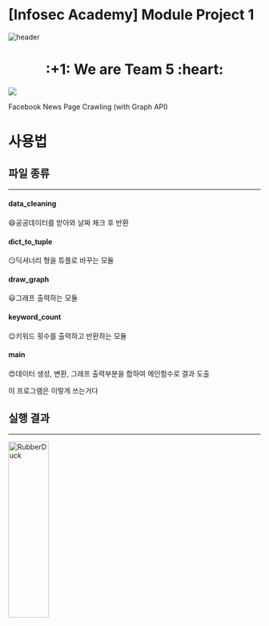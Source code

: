 # [Infosec Academy] Module Project 1
![header](https://capsule-render.vercel.app/api?type=Waving&color=auto&height=300&section=header&text=InfosecAcademy&fontSize=90)

<div align=center><h1>:+1: We are Team 5 :heart:</h1></div>

<a href="https://infosec.adtcaps.co.kr/">
  <img
    src="https://img.shields.io/badge/Infosec-Team5-red?style=flat-square&logo=infosec&logoColor=white&link=https://infosec.adtcaps.co.kr/"></a>

Facebook News Page Crawling (with Graph API)

사용법 
=============
## 파일 종류 
-------------
#### data_cleaning
:smile:공공데이터를 받아와 날짜 체크 후 반환   

#### dict_to_tuple
:smirk:딕셔너리 형을 튜플로 바꾸는 모듈   

#### draw_graph
:smiley:그래프 출력하는 모듈   

#### keyword_count
:wink:키워드 횟수를 출력하고 반환하는 모듈   

#### main
:heart_eyes:데이터 생성, 변환, 그래프 출력부분을 합하여 메인함수로 결과 도출   

이 프로그램은 이렇게 쓰는거다   

## 실행 결과 
-------------
<img src="C:\Users\user\Desktop\이미지\1.png" width="40%" height="30%" title="px(픽셀) 크기 설정" alt="RubberDuck"></img>
